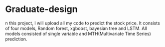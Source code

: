 # Graduate-design
n this project, I will upload all my code to predict the stock price. It consists of four models, Random forest, xgboost, bayesian tree and LSTM. All models consisted of single variable and MTH(Multivariate Time Series) prediction.
